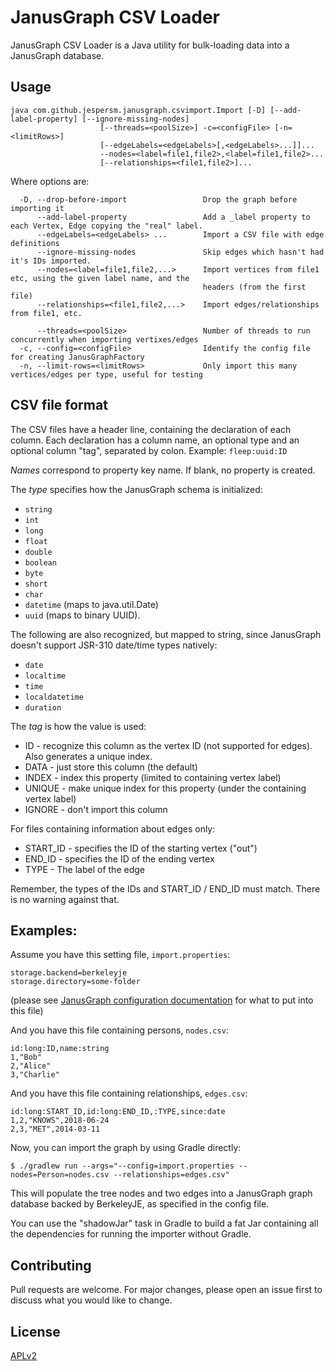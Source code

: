 # JanusGraph CSV Loader

JanusGraph CSV Loader is a Java utility for bulk-loading data into a JanusGraph database.

## Usage

```
java com.github.jespersm.janusgraph.csvimport.Import [-D] [--add-label-property] [--ignore-missing-nodes]
                    [--threads=<poolSize>] -c=<configFile> [-n=<limitRows>]
                    [--edgeLabels=<edgeLabels>[,<edgeLabels>...]]...
                    --nodes=<label=file1,file2>,<label=file1,file2>...
                    [--relationships=<file1,file2>]...
```
Where options are:
```
  -D, --drop-before-import                 Drop the graph before importing it
      --add-label-property                 Add a _label property to each Vertex, Edge copying the "real" label.
      --edgeLabels=<edgeLabels> ...        Import a CSV file with edge definitions
      --ignore-missing-nodes               Skip edges which hasn't had it's IDs imported.
      --nodes=<label=file1,file2,...>      Import vertices from file1 etc, using the given label name, and the
                                           headers (from the first file)
      --relationships=<file1,file2,...>    Import edges/relationships from file1, etc.

      --threads=<poolSize>                 Number of threads to run concurrently when importing vertixes/edges
  -c, --config=<configFile>                Identify the config file for creating JanusGraphFactory
  -n, --limit-rows=<limitRows>             Only import this many vertices/edges per type, useful for testing

```

## CSV file format
The CSV files have a header line, containing the declaration of each column. Each declaration has a column name, an optional type and an optional column "tag", separated by colon. Example: `fleep:uuid:ID`

_Names_ correspond to property key name. If blank, no property is created.

The _type_ specifies how the JanusGraph schema is initialized: 
* `string`
* `int`
* `long`
* `float`
* `double`
* `boolean`
* `byte`
* `short`
* `char`
* `datetime` (maps to java.util.Date)
* `uuid` (maps to binary UUID).

The following are also recognized, but mapped to string, since JanusGraph doesn't support JSR-310 date/time types natively:
* `date`
* `localtime`
* `time`
* `localdatetime`
* `duration`

The _tag_ is how the value is used:
* ID - recognize this column as the vertex ID (not supported for edges). Also generates a unique index.
* DATA - just store this column (the default)
* INDEX - index this property (limited to containing vertex label)
* UNIQUE - make unique index for this property (under the containing vertex label)
* IGNORE - don't import this column

For files containing information about edges only:
* START_ID - specifies the ID of the starting vertex ("out")
* END_ID - specifies the ID of the ending vertex
* TYPE - The label of the edge

Remember, the types of the IDs and START_ID / END_ID must match. There is no warning against that.

## Examples:

Assume you have this setting file, `import.properties`:
```
storage.backend=berkeleyje
storage.directory=some-folder
```
(please see [JanusGraph configuration documentation](https://docs.janusgraph.org/0.3.1/configuration.html) for what to put into this file)

And you have this file containing persons, `nodes.csv`:
```
id:long:ID,name:string
1,"Bob"
2,"Alice"
3,"Charlie"
```

And you have this file containing relationships, `edges.csv`:
```
id:long:START_ID,id:long:END_ID,:TYPE,since:date
1,2,"KNOWS",2018-06-24
2,3,"MET",2014-03-11
```

Now, you can import the graph by using Gradle directly:

```
$ ./gradlew run --args="--config=import.properties --nodes=Person=nodes.csv --relationships=edges.csv"
```

This will populate the tree nodes and two edges into a JanusGraph graph database backed by BerkeleyJE, as specified in the config file.

You can use the "shadowJar" task in Gradle to build a fat Jar containing all the dependencies for running the importer without Gradle.

## Contributing
Pull requests are welcome. For major changes, please open an issue first to discuss what you would like to change.

## License
[APLv2](https://www.apache.org/licenses/LICENSE-2.0)
